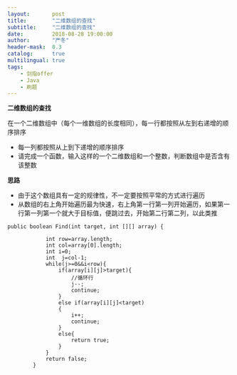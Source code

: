 ```yaml
---
layout:       post
title:        "二维数组的查找"
subtitle:     "二维数组的查找"
date:         2018-08-28 19:00:00
author:       "严冬"
header-mask:  0.3
catalog:      true
multilingual: true
tags:
    - 剑指offer
    - Java
    - 刷题
---
```

**二维数组的查找**

  在一个二维数组中（每个一维数组的长度相同），每一行都按照从左到右递增的顺序排序
  * 每一列都按照从上到下递增的顺序排序
  * 请完成一个函数，输入这样的一个二维数组和一个整数，判断数组中是否含有该整数

**思路**
  *	由于这个数组具有一定的规律性，不一定要按照平常的方式进行遍历
  * 从数组的右上角开始遍历最为快速，右上角第一行第一列开始遍历，如果第一行第一列第一个就大于目标值，便跳过去，开始第二行第二列，以此类推
  
	 
```
public boolean Find(int target, int [][] array) {

	        int row=array.length;
	        int col=array[0].length;
	        int i=0;
	        int  j=col-1;
	        while(j>=0&&i<row){
	            if(array[i][j]>target){ 
	                //循环行
	                j--;
	                continue;
	            }
	            else if(array[i][j]<target)
	            {        
	                i++;
	                continue;
	            }
	            else{
	                return true;
	            }
	        }
	        return false;
	    }
	  
```


